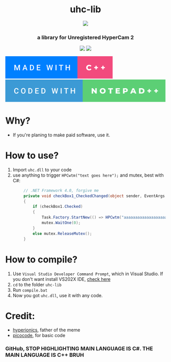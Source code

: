 <h1 align="center">
uhc-lib
</h1>

<p align="center"> 
  <kbd>
<img src="https://github.com/Bang1338/uhc-lib/assets/75790567/cd32ad66-2b8b-4c50-94ed-f547bf689806">
  </kbd>
</p>

<h3 align="center">
a library for Unregistered HyperCam 2
</h3>

<p align="center">
  <img src="https://img.shields.io/badge/language:-c++-F34B7D">
  <img src="https://img.shields.io/github/languages/top/Bang1338/uhc-lib">
</p>

![Made With C++](https://github.com/Bang1338/strg-bang1338/raw/main/img/forthebadge/MadeWith/made-with-c++.svg)
![Coded With Np++](https://github.com/Bang1338/strg-bang1338/raw/main/img/forthebadge/CodedWith/coded-with-notepad%2B%2B.svg)

# Why?
* If you're planing to make paid software, use it.

# How to use?
1. Import `uhc.dll` to your code
2. use anything to trigger `HPCwtm("text goes here");` and mutex, best with C#:
```csharp
        // .NET Framework 4.0, forgive me
        private void checkBox1_CheckedChanged(object sender, EventArgs e)
        {
            if (checkBox1.Checked)
            {
                Task.Factory.StartNew(() => HPCwtm("aaaaaaaaaaaaaaaaaaaaaaaaaaaaaaaaaaaaaa"));
                mutex.WaitOne(0);
            } 
            else mutex.ReleaseMutex();
        }

```

# How to compile?
1. Use `Visual Studio Developer Command Prompt`, which in Visual Studio. If you don't want install VS202X IDE, [check here](https://www.youtube.com/watch?v=DkG3Ox8sLdM)
2. `cd` to the folder `uhc-lib`
3. Run `compile.bat`
4. Now you got `uhc.dll`, use it with any code.

# Credit:
* [hyperionics](http://www.hyperionics.com), father of the meme
* [picocode](https://github.com/picocode1), for basic code

### GitHub, STOP HIGHLIGHTING MAIN LANGUAGE IS C#. THE MAIN LANGUAGE IS C++ BRUH